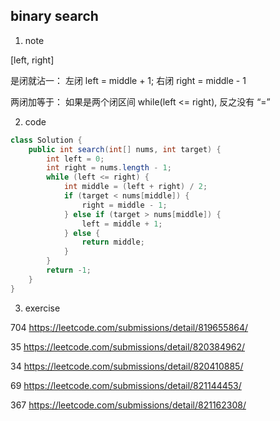## binary search
1. note

[left, right]

是闭就沾一： 左闭 left = middle + 1; 右闭 right = middle - 1

两闭加等于： 如果是两个闭区间 while(left <= right), 反之没有 “=”

2. code
```java
class Solution {
    public int search(int[] nums, int target) {
        int left = 0;
        int right = nums.length - 1;
        while (left <= right) {
            int middle = (left + right) / 2;
            if (target < nums[middle]) {
                right = middle - 1;
            } else if (target > nums[middle]) {
                left = middle + 1;
            } else {
                return middle;
            }
        }
        return -1;
    }
}
```


3. exercise

704 https://leetcode.com/submissions/detail/819655864/

35 https://leetcode.com/submissions/detail/820384962/ 

34 https://leetcode.com/submissions/detail/820410885/

69 https://leetcode.com/submissions/detail/821144453/

367 https://leetcode.com/submissions/detail/821162308/


